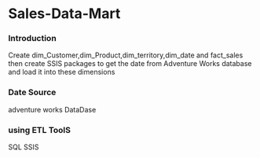 # Sales-Data-Mart
### Introduction 
Create dim_Customer,dim_Product,dim_territory,dim_date and fact_sales then create SSIS packages to get the date from Adventure Works database and load it into these dimensions 
### Date Source 
adventure works DataDase
### using ETL ToolS
SQL
SSIS

